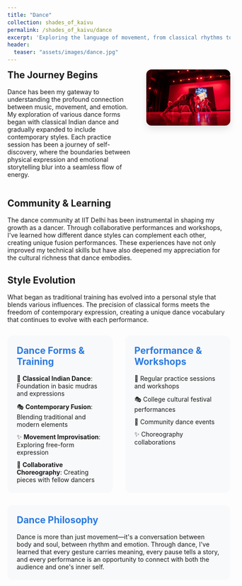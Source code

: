 ```yaml
---
title: "Dance"
collection: shades_of_kaivu
permalink: /shades_of_kaivu/dance
excerpt: 'Exploring the language of movement, from classical rhythms to contemporary expressions'
header:
  teaser: "assets/images/dance.jpg"
---
```


<div style="display: flex; gap: 2em; align-items: flex-start; margin-bottom: 2em;">
  <div style="flex: 3;">
    <h2 style="margin-top: 0;">The Journey Begins</h2>
    <p>Dance has been my gateway to understanding the profound connection between music, movement, and emotion. My exploration of various dance forms began with classical Indian dance and gradually expanded to include contemporary styles. Each practice session has been a journey of self-discovery, where the boundaries between physical expression and emotional storytelling blur into a seamless flow of energy.</p>
  </div>
  <div style="flex: 2;">
    <img src="/images/dance.jpg" alt="Dance Performance" style="width: 100%; border-radius: 12px; box-shadow: 0 8px 16px rgba(0,0,0,0.1);">
  </div>
</div>

## Community & Learning
The dance community at IIT Delhi has been instrumental in shaping my growth as a dancer. Through collaborative performances and workshops, I've learned how different dance styles can complement each other, creating unique fusion performances. These experiences have not only improved my technical skills but have also deepened my appreciation for the cultural richness that dance embodies.

## Style Evolution
What began as traditional training has evolved into a personal style that blends various influences. The precision of classical forms meets the freedom of contemporary expression, creating a unique dance vocabulary that continues to evolve with each performance.

<div style="display: grid; grid-template-columns: 1fr 1fr; gap: 2em; margin: 2em 0;">
  <div style="background: #f8f9fa; padding: 1.5em; border-radius: 12px;">
    <h2 style="margin-top: 0; color: #2a7ae2;">Dance Forms & Training</h2>
    <ul style="list-style-type: none; padding: 0; margin: 0;">
      <li style="margin-bottom: 0.8em;">💃 <strong>Classical Indian Dance</strong>: Foundation in basic mudras and expressions</li>
      <li style="margin-bottom: 0.8em;">🎭 <strong>Contemporary Fusion</strong>: Blending traditional and modern elements</li>
      <li style="margin-bottom: 0.8em;">✨ <strong>Movement Improvisation</strong>: Exploring free-form expression</li>
      <li>👥 <strong>Collaborative Choreography</strong>: Creating pieces with fellow dancers</li>
    </ul>
  </div>

  <div style="background: #f8f9fa; padding: 1.5em; border-radius: 12px;">
    <h2 style="margin-top: 0; color: #2a7ae2;">Performance & Workshops</h2>
    <ul style="list-style-type: none; padding: 0; margin: 0;">
      <li style="margin-bottom: 0.8em;">🎪 Regular practice sessions and workshops</li>
      <li style="margin-bottom: 0.8em;">🎭 College cultural festival performances</li>
      <li style="margin-bottom: 0.8em;">👥 Community dance events</li>
      <li>✨ Choreography collaborations</li>
    </ul>
  </div>
</div>

<div style="background: #f8f9fa; padding: 1.5em; border-radius: 12px; margin-top: 2em;">
  <h2 style="margin-top: 0; color: #2a7ae2;">Dance Philosophy</h2>
  <p style="margin-bottom: 0;">Dance is more than just movement—it's a conversation between body and soul, between rhythm and emotion. Through dance, I've learned that every gesture carries meaning, every pause tells a story, and every performance is an opportunity to connect with both the audience and one's inner self.</p>
</div> 